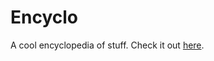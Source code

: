 # Encyclo

A cool encyclopedia of stuff. Check it out [here](https://hyperswine.github.io/encyclo).
